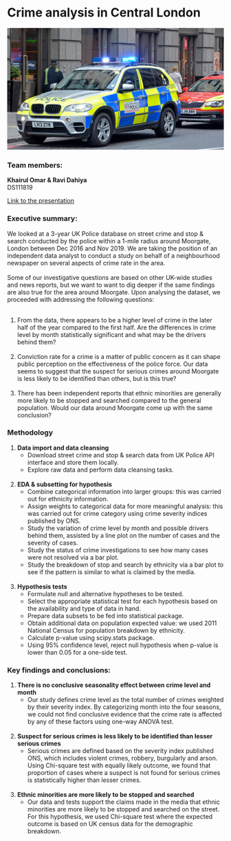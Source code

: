 # Crime analysis in Central London

<img src="images/police.jpg">

### Team members:

**Khairul Omar & Ravi Dahiya**<br>
DS111819

[Link to the presentation](https://docs.google.com/presentation/d/1QqSZVadWWpM4EIte9Vcis7PkQv8eg-UbmgQjNQ4uKyM/edit?usp=sharing)

### Executive summary:

We looked at a 3-year UK Police database on street crime and stop & search conducted by the police within a 1-mile radius around Moorgate, London between Dec 2016 and Nov 2019. We are taking the position of an independent data analyst to conduct a study on behalf of a neighbourhood newspaper on several aspects of crime rate in the area.
<br><br>
Some of our investigative questions are based on other UK-wide studies and news reports, but we want to want to dig deeper if the same findings are also true for the area around Moorgate. Upon analysing the dataset, we proceeded with addressing the following questions:
<br><br>
1. From the data, there appears to be a higher level of crime in the later half of the year compared to the first half. Are the differences in crime level by month statistically significant and what may be the drivers behind them?
<br><br>
2. Conviction rate for a crime is a matter of public concern as it can shape public perception on the effectiveness of the police force. Our data seems to suggest that the suspect for serious crimes around Moorgate is less likely to be identified than others, but is this true?
<br><br>
3. There has been independent reports that ethnic minorities are generally more likely to be stopped and searched compared to the general population. Would our data around Moorgate come up with the same conclusion?

### Methodology

1. **Data import and data cleansing**  
    - Download street crime and stop & search data from UK Police API interface and store them locally.
    - Explore raw data and perform data cleansing tasks.
<br><br>
2. **EDA & subsetting for hypothesis**  
    - Combine categorical information into larger groups: this was carried out for ethnicity information.
    - Assign weights to categorical data for more meaningful analysis: this was carried out for crime category using crime severity indices published by ONS.
    - Study the variation of crime level by month and possible drivers behind them, assisted by a line plot on the number of cases and the severity of cases.
    - Study the status of crime investigations to see how many cases were not resolved via a bar plot.
    - Study the breakdown of stop and search by ethnicity via a bar plot to see if the pattern is similar to what is claimed by the media.
<br><br>
3. **Hypothesis tests**
    - Formulate null and alternative hypotheses to be tested.
    - Select the appropriate statistical test for each hypothesis based on the availability and type of data in hand.
    - Prepare data subsets to be fed into statistical package.
    - Obtain additional data on population expected value: we used 2011 National Census for population breakdown by ethnicity.
    - Calculate p-value using scipy.stats package.
    - Using 95% confidence level, reject null hypothesis when p-value is lower than 0.05 for a one-side test.

### Key findings and conclusions:

1. **There is no conclusive seasonality effect between crime level and month**  
    - Our study defines crime level as the total number of crimes weighted by their severity index. By categorizing month into the four seasons, we could not find conclusive evidence that the crime rate is affected by any of these factors using one-way ANOVA test.
<br><br>
2. **Suspect for serious crimes is less likely to be identified than lesser serious crimes**   
    - Serious crimes are defined based on the severity index published ONS, which includes violent crimes, robbery, burgularly and arson. Using Chi-square test with equally likely outcome, we found that proportion of cases where a suspect is not found for serious crimes is statistically higher than lesser crimes.
<br><br>
3. **Ethnic minorities are more likely to be stopped and searched**  
    - Our data and tests support the claims made in the media that ethnic minorities are more likely to be stopped and searched on the street. For this hypothesis, we used Chi-square test where the expected outcome is based on UK census data for the demographic breakdown.
